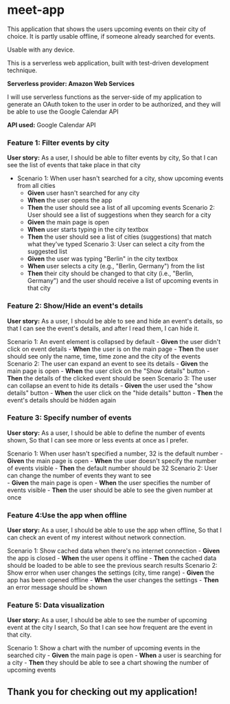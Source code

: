 # meet-app

This application that shows the users upcoming events on their city of choice. It is partly usable offline, if someone already searched for events.

Usable with any device.

This is a serverless web application, built with test-driven development technique.

**Serverless provider: Amazon Web Services**

I will use serverless functions as the server-side of my application to generate an OAuth token to the user in order to be authorized, and they will be able to use the Google Calendar API

**API used:** Google Calendar API

### Feature 1: Filter events by city

**User story:**	
    As a user,
    I should be able to filter events by city,
    So that I can see the list of events that take place in that city

-	Scenario 1: When user hasn't searched for a city, show upcoming events from all cities
    - **Given** user hasn't searched for any city
    - **When** the user opens the app
    - **Then** the user should see a list of all upcoming events
Scenario 2: User should see a list of suggestions when they search for a city
    - **Given** the main page is open
    - **When** user starts typing in the city textbox
    - **Then** the user should see a list of cities (suggestions) that match what they've typed
Scenario 3: User can select a city from the suggested list
    - **Given** the user was typing "Berlin" in the city textbox
    - **When** user selects a city (e.g., "Berlin, Germany") from the list
    - **Then** their city should be changed to that city (i.e., "Berlin, Germany") and the user should receive a list of upcoming events in that city

### Feature 2: Show/Hide an event's details
**User story:**
    As a user,
    I should be able to see and hide an event's details,
    so that I can see the event's details, and after I read them, I can hide it. 

Scenario 1: An event element is collapsed by default
    - **Given** the user didn't click on event details
    - **When** the user is on the main page
    - **Then** the user should see only the name, time, time zone and the city of the events
Scenario 2: The user can expand an event to see its details
    - **Given** the main page is open
    - **When** the user click on the "Show details" button
    - **Then** the details of the clicked event should be seen
Scenario 3: The user can collapse an event to hide its details
    - **Given** the user used the "show details" button
    - **When** the user click on the "hide details" button
    - **Then** the event's details should be hidden again

### Feature 3: Specify number of events
**User story:**
    As a user,
    I should be able to define the number of events shown,
    So that I can see more or less events at once as I prefer.

Scenario 1: When user hasn't specified a number, 32 is the default number
    - **Given** the main page is open
    - **When** the user doesn't specify the number of events visible
    - **Then** the default number should be 32
Scenario 2: User can change the number of events they want to see	
    - **Given** the main page is open
    - **When** the user specifies the number of events visible
    - **Then** the user should be able to see the given number at once

### Feature 4:Use the app when offline
**User story:**
    As a user,
    I should be able to use the app when offline,
    So that I can check an event of my interest without network connection.

Scenario 1: Show cached data when there's no internet connection
    - **Given** the app is closed
    - **When** the user opens it offline
    - **Then** the cached data should be loaded to be able to see the previous search results
Scenario 2: Show error when user changes the settings (city, time range)
    - **Given** the app has been opened offline
    - **When** the user changes the settings
    - **Then** an error message should be shown

### Feature 5: Data visualization
**User story:**
    As a user,
    I should be able to see the number of upcoming event at the city I search,
    So that I can see how frequent are the event in that city.

Scenario 1: Show a chart with the number of upcoming events in the searched city
    - **Given** the main page is open
    - **When** a user is searching for a city
    - **Then** they should be able to see a chart showing the number of upcoming events

## Thank you for checking out my application!